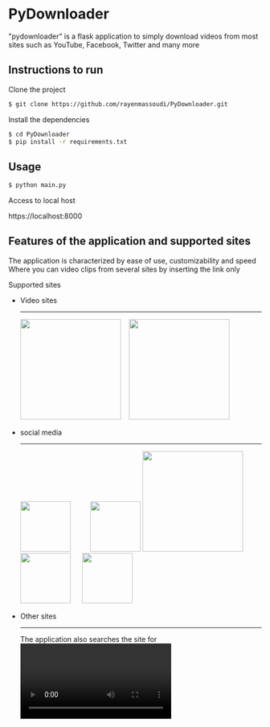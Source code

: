 # PyDownloader
"pydownloader" is a flask application to simply download videos from most sites such as YouTube, Facebook, Twitter and many more

## Instructions to run

Clone the project

```bash
$ git clone https://github.com/rayenmassoudi/PyDownloader.git
```
Install the dependencies
```bash
$ cd PyDownloader
$ pip install -r requirements.txt
```
## Usage

```python
$ python main.py
```
Access to local host 

https://localhost:8000

## Features of the application and supported sites
The application is characterized by ease of use, customizability and speed
Where you can video clips from several sites by inserting the link only

Supported sites

  - Video sites

      _________

      <img src="https://upload.wikimedia.org/wikipedia/commons/thumb/e/e1/Logo_of_YouTube_%282015-2017%29.svg/2560px-Logo_of_YouTube_%282015-2017%29.png" width="200"  />          &nbsp;&nbsp; <img src="https://upload.wikimedia.org/wikipedia/commons/thumb/9/9c/Vimeo_Logo.svg/2560px-Vimeo_Logo.svg.png" width="200"  />

  - social media

      _________

      <img src="https://upload.wikimedia.org/wikipedia/commons/thumb/5/51/Facebook_f_logo_%282019%29.svg/2048px-Facebook_f_logo_%282019%29.svg.png" width="100" />&nbsp;&nbsp;&nbsp;&nbsp;&nbsp;&nbsp;&nbsp;&nbsp;&nbsp;
      <img src="https://upload.wikimedia.org/wikipedia/commons/thumb/e/e7/Instagram_logo_2016.svg/2048px-Instagram_logo_2016.svg.png" width="100" />
      <img src="https://logolook.net/wp-content/uploads/2021/06/Tiktok-Logo-2016.png" width="200" />
      <img src="https://upload.wikimedia.org/wikipedia/commons/thumb/4/4f/Twitter-logo.svg/1200px-Twitter-logo.svg.png" width="100"  />&nbsp;&nbsp;&nbsp;&nbsp;&nbsp;
      <img src="https://cdn-icons-png.flaticon.com/512/174/174857.png" width="100"  />



  - Other sites

      _________
       The application also searches the site for <video> and <iframe> tags and extracts their content

![Web Video](https://sebhastian.com/html-video-tag/html-video-tag.png)

## Screenshot

 <video src="https://github.com/MassoudiR/PyDownloader/releases/download/untagged-d39b25e3a69875364e7e/01.mp4"/>
![Web Video](https://github.com/MassoudiR/PyDownloader/releases/download/untagged-37a82053e30f1c4c01f8/01.gif)
![Web Video](https://github.com/MassoudiR/PyDownloader/releases/download/untagged-37a82053e30f1c4c01f8/2.gif)
![Web Video](https://github.com/MassoudiR/PyDownloader/releases/download/untagged-37a82053e30f1c4c01f8/3.gif)



    
    





## License
[MIT](https://choosealicense.com/licenses/mit/)
